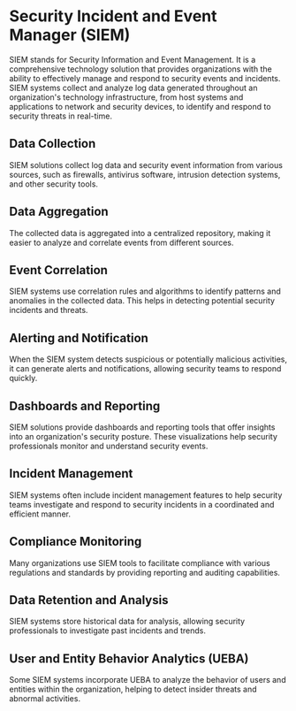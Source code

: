 # Security Incident and Event Manager (SIEM)
SIEM stands for Security Information and Event Management. It is a comprehensive technology solution that provides organizations with the ability to effectively manage and respond to security events and incidents. SIEM systems collect and analyze log data generated throughout an organization's technology infrastructure, from host systems and applications to network and security devices, to identify and respond to security threats in real-time.

## Data Collection
SIEM solutions collect log data and security event information from various sources, such as firewalls, antivirus software, intrusion detection systems, and other security tools.
## Data Aggregation
The collected data is aggregated into a centralized repository, making it easier to analyze and correlate events from different sources.
## Event Correlation
SIEM systems use correlation rules and algorithms to identify patterns and anomalies in the collected data. This helps in detecting potential security incidents and threats.
## Alerting and Notification
When the SIEM system detects suspicious or potentially malicious activities, it can generate alerts and notifications, allowing security teams to respond quickly.
## Dashboards and Reporting
SIEM solutions provide dashboards and reporting tools that offer insights into an organization's security posture. These visualizations help security professionals monitor and understand security events.
## Incident Management
SIEM systems often include incident management features to help security teams investigate and respond to security incidents in a coordinated and efficient manner.
## Compliance Monitoring
Many organizations use SIEM tools to facilitate compliance with various regulations and standards by providing reporting and auditing capabilities.
## Data Retention and Analysis
SIEM systems store historical data for analysis, allowing security professionals to investigate past incidents and trends.
## User and Entity Behavior Analytics (UEBA)
Some SIEM systems incorporate UEBA to analyze the behavior of users and entities within the organization, helping to detect insider threats and abnormal activities.
